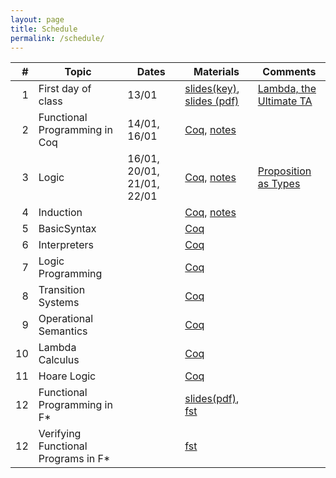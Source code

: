 ```yaml
---
layout: page
title: Schedule
permalink: /schedule/
---
```


| # | Topic | Dates | Materials | Comments | 
|--:|-------|-------|-----------|----------|
| 1 | First day of class | 13/01 | [slides(key)]({{site.baseurl}}/lectures/0_first_day_of_classes.key), [slides (pdf)]({{site.baseurl}}/lectures/0_first_day_of_classes.pdf) | [Lambda, the Ultimate TA](https://vimeo.com/6615365) |
| 2 | Functional Programming in Coq | 14/01, 16/01 | [Coq]({{site.baseurl}}/lectures/FunctionalProgramming.v), [notes]({{site.baseurl}}/lectures/FunctionalProgramming.html) | |
| 3 | Logic | 16/01, 20/01, 21/01, 22/01 | [Coq]({{site.baseurl}}/lectures/Logic.v), [notes]({{site.baseurl}}/lectures/Logic.html) | [Proposition as Types](https://www.youtube.com/watch?v=IOiZatlZtGU) |
| 4 | Induction | | [Coq]({{site.baseurl}}/lectures/Induction.v), [notes]({{site.baseurl}}/lectures/Induction.html) | |
| 5 | BasicSyntax | | [Coq]({{site.baseurl}}/lectures/BasicSyntax.v) | |
| 6 | Interpreters | | [Coq]({{site.baseurl}}/lectures/Interpreters.v) | |
| 7 | Logic Programming | | [Coq]({{site.baseurl}}/lectures/LogicProgramming.v) | |
| 8 | Transition Systems | | [Coq]({{site.baseurl}}/lectures/TransitionSystems.v) | |
| 9 | Operational Semantics | | [Coq]({{site.baseurl}}/lectures/OperationalSemantics.v) | |
| 10 | Lambda Calculus | | [Coq]({{site.baseurl}}/lectures/LambdaCalculus.v) | |
| 11 | Hoare Logic | | [Coq]({{site.baseurl}}/lectures/HoareLogic.v) | |
| 12 | Functional Programming in F\* | | [slides(pdf)]({{site.baseurl}}/lectures/1_fstar_functional_programming.key), [fst]({{site.baseurl}}/lectures/fstar_functional.fst) | |
| 12 | Verifying Functional Programs in F\* | | [fst]({{site.baseurl}}/lectures/fstar_verification.fst) | |
